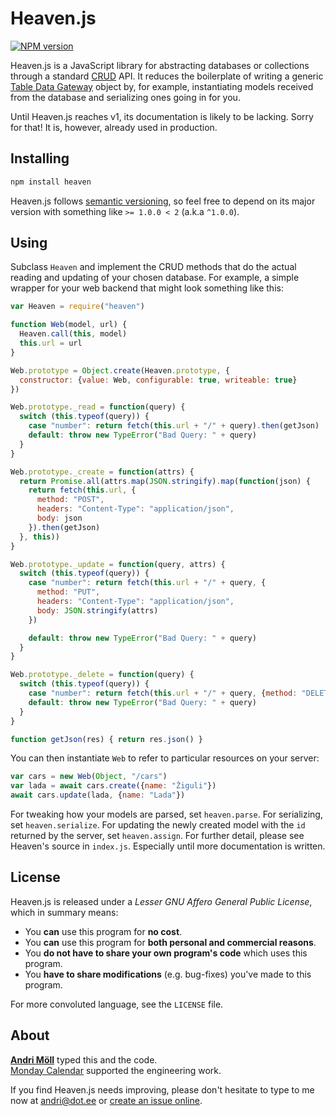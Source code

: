 Heaven.js
=========
[![NPM version][npm-badge]](https://www.npmjs.com/package/heaven)

Heaven.js is a JavaScript library for abstracting databases or collections through a standard [CRUD][crud] API. It reduces the boilerplate of writing a generic [Table Data Gateway][gateway] object by, for example, instantiating models received from the database and serializing ones going in for you.

Until Heaven.js reaches v1, its documentation is likely to be lacking. Sorry for that! It is, however, already used in production.

[npm-badge]: https://img.shields.io/npm/v/heaven.svg
[gateway]: https://www.martinfowler.com/eaaCatalog/tableDataGateway.html
[crud]: https://en.wikipedia.org/wiki/Create,_read,_update_and_delete


Installing
----------
```sh
npm install heaven
```

Heaven.js follows [semantic versioning](http://semver.org), so feel free to depend on its major version with something like `>= 1.0.0 < 2` (a.k.a `^1.0.0`).


Using
-----
Subclass `Heaven` and implement the CRUD methods that do the actual reading and updating of your chosen database. For example, a simple wrapper for your web backend that might look something like this:

```javascript
var Heaven = require("heaven")

function Web(model, url) {
  Heaven.call(this, model)
  this.url = url
}

Web.prototype = Object.create(Heaven.prototype, {
  constructor: {value: Web, configurable: true, writeable: true}
})

Web.prototype._read = function(query) {
  switch (this.typeof(query)) {
    case "number": return fetch(this.url + "/" + query).then(getJson)
    default: throw new TypeError("Bad Query: " + query)
  }
}

Web.prototype._create = function(attrs) {
  return Promise.all(attrs.map(JSON.stringify).map(function(json) {
    return fetch(this.url, {
      method: "POST",
      headers: "Content-Type": "application/json",
      body: json
    }).then(getJson)
  }, this))
}

Web.prototype._update = function(query, attrs) {
  switch (this.typeof(query)) {
    case "number": return fetch(this.url + "/" + query, {
      method: "PUT",
      headers: "Content-Type": "application/json",
      body: JSON.stringify(attrs)
    })

    default: throw new TypeError("Bad Query: " + query)
  }
}

Web.prototype._delete = function(query) {
  switch (this.typeof(query)) {
    case "number": return fetch(this.url + "/" + query, {method: "DELETE"})
    default: throw new TypeError("Bad Query: " + query)
  }
}

function getJson(res) { return res.json() }
```

You can then instantiate `Web` to refer to particular resources on your server:

```javascript
var cars = new Web(Object, "/cars")
var lada = await cars.create({name: "Žiguli"})
await cars.update(lada, {name: "Lada"})
```

For tweaking how your models are parsed, set `heaven.parse`. For serializing, set `heaven.serialize`. For updating the newly created model with the `id` returned by the server, set `heaven.assign`. For further detail, please see Heaven's source in `index.js`. Especially until more documentation is written.


License
-------
Heaven.js is released under a *Lesser GNU Affero General Public License*, which in summary means:

- You **can** use this program for **no cost**.
- You **can** use this program for **both personal and commercial reasons**.
- You **do not have to share your own program's code** which uses this program.
- You **have to share modifications** (e.g. bug-fixes) you've made to this program.

For more convoluted language, see the `LICENSE` file.


About
-----
**[Andri Möll][moll]** typed this and the code.  
[Monday Calendar][monday] supported the engineering work.

If you find Heaven.js needs improving, please don't hesitate to type to me now at [andri@dot.ee][email] or [create an issue online][issues].

[email]: mailto:andri@dot.ee
[issues]: https://github.com/moll/js-heaven/issues
[moll]: https://m811.com
[monday]: https://mondayapp.com
